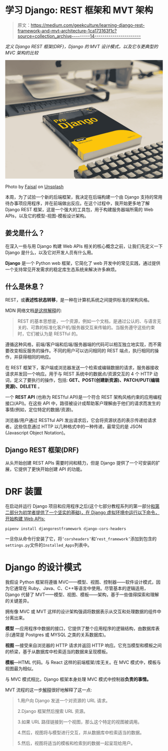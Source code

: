 # 学习 Django: REST 框架和 MVT 架构

> 原文：<https://medium.com/geekculture/learning-django-rest-framework-and-mvt-architecture-1ca173163f1c?source=collection_archive---------14----------------------->

*定义 Django REST 框架(DRF)，Django 的 MVT 设计模式，以及它与更典型的 MVC 架构的比较*

![](img/6f61079e0ab55f0367f6dcc76fa8ca4d.png)

Photo by [Faisal](https://unsplash.com/@faisaldada?utm_source=medium&utm_medium=referral) on [Unsplash](https://unsplash.com?utm_source=medium&utm_medium=referral)

本周，为了试验一个新的后端框架，我决定在后端构建一个由 Django 支持的常用待办事项应用程序，并在前端做出反应。在这个过程中，我开始更多地了解 Django REST 框架，这是一个强大的工具包，用于构建服务器端所需的 Web APIs，以及它的模型-视图-模板设计架构。

## 姜戈是什么？

在深入一些与用 Django 构建 Web APIs 相关的核心概念之前，让我们先定义一下 Django 是什么，以及它对开发人员有什么用。

**Django** 是一个 Python web 框架，它简化了 web 开发中的常见实践，通过提供一个支持常见开发需求的稳定库生态系统来解决许多麻烦。

## 什么是休息？

REST，或**表述性状态转移**，是一种在计算机系统之间提供标准的架构风格。

MDN 网络文档[是这样解释](https://developer.mozilla.org/en-US/docs/Glossary/REST)的:

> REST 的基本思想是，一个资源，例如一个文档，是通过公认的、与语言无关的、可靠的标准化客户机/服务器交互来传输的。当服务遵守这些约束时，它们被认为是 RESTful 的。

遵循这种风格，前端/客户端和后端/服务器端的代码可以相互独立地实现，而不需要改变相反服务的操作。不同的用户可以访问相同的 REST 端点，执行相同的操作，并获得相同的响应。

在 REST 框架下，客户端或浏览器发送一个检索或编辑数据的请求，服务器接收请求并发回一个响应。用于与 REST 系统中的数据点/资源交互的 4 个 HTTP 动词，定义了要执行的操作，包括: **GET、POST(创建新资源)、PATCH/PUT(编辑资源)、DELETE** 。

一个 **REST API** (也称为 RESTful API)是一个符合 REST 架构风格约束的应用编程接口(API)。在这些 API 中，路径被设计成帮助客户理解由于他们的请求而发生的事情(例如，定位特定的数据/资源)。

浏览器/用户通过 RESTful API 发出请求后，它会将资源状态的表示传递给请求者。这些信息通过 HTTP 以几种格式中的一种传递，最常见的是 JSON (Javascript Object Notation)。

## Django REST 框架(DRF)

从头开始创建 REST APIs 需要时间和精力，但是 Django 提供了一个可安装的扩展，它提供了更快开始创建 API 的功能。

# DRF 装置

在启动并运行 Django 项目和应用程序之后(这个七部分教程系列的第一部分[和第二部分](https://docs.djangoproject.com/en/3.2/intro/tutorial01/)[为初学者提供了一个坚实的基础)，在 Django 虚拟环境中运行以下命令，开始构建 Web APIs:](https://docs.djangoproject.com/en/3.2/intro/tutorial02/)

```
pipenv install djangorestframework django-cors-headers
```

一旦你从命令行安装了它，将`‘corsheaders’`和‘`rest_framework’`添加到包含的`settings.py`文件的`Installed_Apps`列表中。

# Django 的设计模式

我假设 Python 框架将遵循 MVC——模型、视图、控制器——软件设计模式，因为它通常在 Ruby、Java、C、C++等语言中使用。尽管基本的逻辑适用，Django 代替了 MVT——模型、视图、模板——架构，基于一些值得探索和理解的关键差异。

拥有像 MVC 或 MVT 这样的设计架构强调将数据表示从交互和处理数据的组件中分离出来。

**模型** —应用程序中数据的接口，它提供了整个应用程序的逻辑结构，由数据库表示(通常是 Postgres 或 MYSQL 之类的关系数据库)。

**视图** —接受来自浏览器的 HTTP 请求并返回 HTTP 响应。它充当模型和模板之间的桥梁，基于从数据库中检索适当的数据来呈现模板。

**模板**—HTML 代码。与 React 这样的前端框架/库无关。在 MVC 模式中，模板与视图最为相似。

与 MVC 模式相比，Django 框架本身处理 MVC 模式中控制器**负责的事情。**

MVT 流程的这一步[解释](https://www.askpython.com/django/django-mvt-architecture)很好地解释了这一点:

> 1.用户向 Django 发送一个对资源的 URL 请求。
> 
> 2.Django 框架然后搜索 URL 资源。
> 
> 3.如果 URL 路径链接到一个视图，那么这个特定的视图被调用。
> 
> 4.然后，视图将与模型进行交互，并从数据库中检索适当的数据。
> 
> 5.然后，视图将适当的模板和检索到的数据一起呈现给用户。